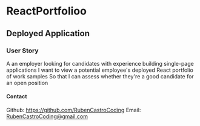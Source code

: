 # ReactPortfolioo

## Deployed Application

### User Story
A an employer looking for candidates with experience building single-page applications
I want to view a potential employee's deployed React portfolio of work samples
So that I can assess whether they're a good candidate for an open position

#### Contact
Github: https://github.com/RubenCastroCoding
Email: RubenCastroCoding@gmail.com
